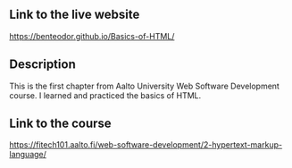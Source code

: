 ## Link to the live website 
https://benteodor.github.io/Basics-of-HTML/
## Description 
This is the first chapter from Aalto University Web Software Development course. I learned and practiced the basics of HTML. 
## Link to the course 
https://fitech101.aalto.fi/web-software-development/2-hypertext-markup-language/
